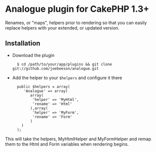 # Analogue plugin for CakePHP 1.3+

Renames, or "maps", helpers prior to rendering so that you can easily replace helpers with your extended, or updated version.

## Installation

* Download the plugin

        $ cd /path/to/your/app/plugins && git clone git://github.com/joebeeson/analogue.git

* Add the helper to your `$helpers` and configure it there

        public $helpers = array(
           'Analogue' => array(
              array(
               'helper' => 'MyHtml',
               'rename' => 'Html'
              ),array(
               'helper' => 'MyForm',
               'rename' => 'Form'
              )
          )
        );

This will take the helpers, MyHtmlHelper and MyFormHelper and remap them to the Html and Form variables when rendering begins.
